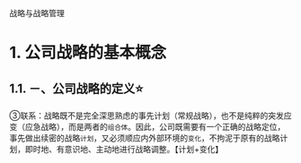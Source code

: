 战略与战略管理

# 1. 公司战略的基本概念

## 1.1. －、公司战略的定义:star: 

③联系：战略既不是完全深思熟虑的事先计划（常规战略），也不是纯粹的突发应变（应急战略），而是两者的`组合体`。因此，公司既需要有一个正确的战略定位，事先做出续密的战略`计划`，又必须顺应内外部环境的`变化`，不拘泥于原有的战略计划，即时地、有意识地、主动地进行战略调整。【计划+变化】
